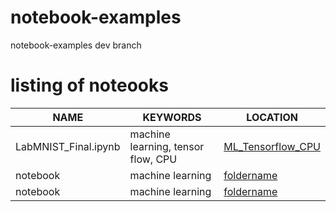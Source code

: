 # notebook-examples
notebook-examples dev branch
# listing of noteooks

| **NAME** | **KEYWORDS** | **LOCATION** |
| ------- |  ------- | ------- |
| LabMNIST_Final.ipynb | machine learning, tensor flow, CPU | [ML_Tensorflow_CPU](https://github.com/sdsc-hpc-training-dev/notebook-examples/tree/main/deep_learning/ML_Tensorflow_CPU) |
| notebook | machine learning | [foldername](URL) |
| notebook | machine learning | [foldername](URL) |
